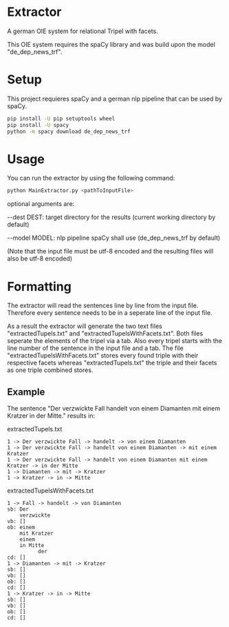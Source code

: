 # Extractor
A german OIE system for relational Tripel with facets.

This OIE system requires the spaCy library and was build upon the model "de_dep_news_trf".


# Setup
This project requieres spaCy and a german nlp pipeline that can be used by spaCy.
```sh
pip install -U pip setuptools wheel
pip install -U spacy
python -m spacy download de_dep_news_trf
```

# Usage
You can run the extractor by using the following command:
```sh
python MainExtractor.py <pathToInputFile>
```
optional arguments are:

--dest DEST: target directory for the results (current working directory by default)

--model MODEL: nlp pipeline spaCy shall use (de_dep_news_trf by default)

(Note that the input file must be utf-8 encoded and the resulting files will also be utf-8 encoded)

# Formatting
The extractor will read the sentences line by line from the input file. Therefore every sentence needs to be in a seperate line of the input file.

As a result the extractor will generate the two text files "extractedTupels.txt" and "extractedTupelsWithFacets.txt". Both files seperate the elements of the tripel via a tab. Also every tripel starts with the line number of the sentence in the input file and a tab. The file "extractedTupelsWithFacets.txt" stores every found triple with their respective facets whereas "extractedTupels.txt" the triple and their facets as one triple combined stores.

## Example
The sentence "Der verzwickte Fall handelt von einem Diamanten mit einem Kratzer in der Mitte." results in:

extractedTupels.txt
```
1 -> Der verzwickte Fall -> handelt -> von einem Diamanten
1 -> Der verzwickte Fall -> handelt von einem Diamanten -> mit einem Kratzer
1 -> Der verzwickte Fall -> handelt von einem Diamanten mit einem Kratzer -> in der Mitte
1 -> Diamanten -> mit -> Kratzer
1 -> Kratzer -> in -> Mitte
```

extractedTupelsWithFacets.txt
```
1 -> Fall -> handelt -> von Diamanten
sb: Der
    verzwickte
vb: []
ob: einem
    mit Kratzer
	einem
	in Mitte
          der
cd: []
1 -> Diamanten -> mit -> Kratzer
sb: []
vb: []
ob: []
cd: []
1 -> Kratzer -> in -> Mitte
sb: []
vb: []
ob: []
cd: []
```
